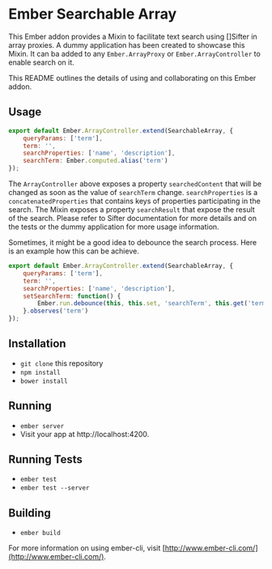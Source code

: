 # Ember Searchable Array

This Ember addon provides a Mixin to facilitate text search using []Sifter in array proxies. A dummy application has been created to showcase this Mixin. It can ba added to any `Ember.ArrayProxy` or `Ember.ArrayController` to enable search on it. 

This README outlines the details of using and collaborating on this Ember addon. 

## Usage

```js
export default Ember.ArrayController.extend(SearchableArray, {
	queryParams: ['term'],
	term: '',
	searchProperties: ['name', 'description'],
	searchTerm: Ember.computed.alias('term')
});
```

The `ArrayController` above exposes a property `searchedContent` that will be changed as soon as the value of `searchTerm` change. `searchProperties` is a `concatenatedProperties` that contains keys of properties participating in the search. The Mixin exposes a property `searchResult` that expose the result of the search. Please refer to Sifter documentation for more details and on the tests or the dummy application for more usage information. 

Sometimes, it might be a good idea to debounce the search process. Here is an example how this can be achieve. 

```js
export default Ember.ArrayController.extend(SearchableArray, {
	queryParams: ['term'],
	term: '',
	searchProperties: ['name', 'description'],
	setSearchTerm: function() {
		Ember.run.debounce(this, this.set, 'searchTerm', this.get('term'), 150);
	}.observes('term')
});
```

## Installation

* `git clone` this repository
* `npm install`
* `bower install`

## Running

* `ember server`
* Visit your app at http://localhost:4200.

## Running Tests

* `ember test`
* `ember test --server`

## Building

* `ember build`

For more information on using ember-cli, visit [http://www.ember-cli.com/](http://www.ember-cli.com/).
